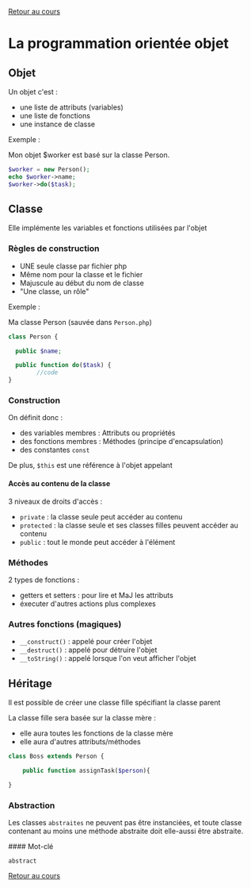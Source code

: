 [Retour au cours](../cours.md)

# La programmation orientée objet

## Objet

Un objet c'est :

* une liste de attributs (variables)
* une liste de fonctions
* une instance de classe

Exemple :

Mon objet $worker est basé sur la classe Person.

```php
$worker = new Person();
echo $worker->name;
$worker->do($task);
```

## Classe

Elle implémente les variables et fonctions utilisées par l'objet

### Règles de construction

* UNE seule classe par fichier php
* Même nom pour la classe et le fichier
* Majuscule au début du nom de classe
* "Une classe, un rôle"

Exemple :

Ma classe Person (sauvée dans `Person.php`)

```php
class Person {

  public $name;

  public function do($task) {
		//code
}
```

### Construction

On définit donc :

* des variables membres : Attributs ou propriétés
* des fonctions membres : Méthodes (principe d'encapsulation)
* des constantes `const`

De plus, `$this` est une référence à l'objet appelant

#### Accès au contenu de la classe

3 niveaux de droits d'accès :

* `private` : la classe seule peut accéder au contenu
* `protected` : la classe seule et ses classes filles peuvent accéder au contenu
* `public` : tout le monde peut accéder à l'élément

### Méthodes

2 types de fonctions :

* getters et setters : pour lire et MaJ les attributs
* éxecuter d'autres actions plus complexes

### Autres fonctions (magiques)

* `__construct()` : appelé pour créer l'objet
* `__destruct()` : appelé pour détruire l'objet
* `__toString()` : appelé lorsque l'on veut afficher l'objet

## Héritage

Il est possible de créer une classe fille spécifiant la classe parent

La classe fille sera basée sur la classe mère :

* elle aura toutes les fonctions de la classe mère
* elle aura d'autres attributs/méthodes

```php
class Boss extends Person {

	public function assignTask($person){

}
```

### Abstraction

Les classes `abstraites` ne peuvent pas être instanciées, et toute classe contenant au moins une méthode abstraite doit elle-aussi être abstraite.

#### Mot-clé

`abstract`


[Retour au cours](../cours.md)
